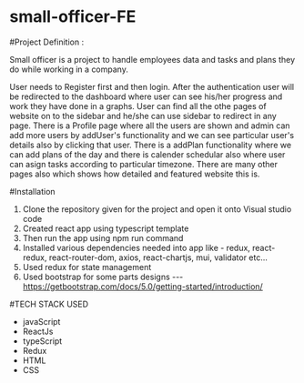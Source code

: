 # small-officer-FE

#Project Definition : 

Small officer is a project to handle employees data and tasks and plans they do while working in a company.

User needs to Register first and then login. After the authentication user will be redirected to the dashboard where user can see his/her progress and work they have done in a graphs. User can find all the othe pages of website on to the sidebar and he/she can use sidebar to redirect in any page. There is a Profile page where all the users are shown and admin can add more users by addUser's functionality and we can see particular user's details also by clicking that user. There is a addPlan functionality where we can add plans of the day and there is calender schedular also where user can asign tasks according to particular timezone. There are many other pages also which shows how detailed and featured website this is.


#Installation

1) Clone the repository given for the project and open it onto Visual studio code
2) Created react app using typescript template 
3) Then run the app using npm run command
4) Installed various dependencies needed into app like - redux, react-redux, react-router-dom, axios, react-chartjs, mui, validator etc...
5) Used redux for state management
6) Used bootstrap for some parts designs --- https://getbootstrap.com/docs/5.0/getting-started/introduction/


#TECH STACK USED
- javaScript
- ReactJs
- typeScript
- Redux
- HTML
- CSS